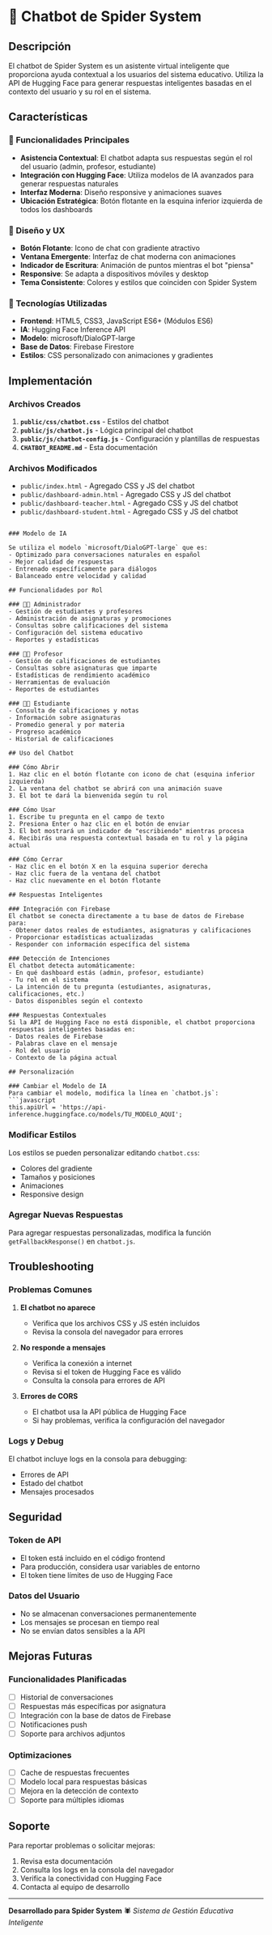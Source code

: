 # 🤖 Chatbot de Spider System

## Descripción

El chatbot de Spider System es un asistente virtual inteligente que proporciona ayuda contextual a los usuarios del sistema educativo. Utiliza la API de Hugging Face para generar respuestas inteligentes basadas en el contexto del usuario y su rol en el sistema.

## Características

### 🎯 Funcionalidades Principales

- **Asistencia Contextual**: El chatbot adapta sus respuestas según el rol del usuario (admin, profesor, estudiante)
- **Integración con Hugging Face**: Utiliza modelos de IA avanzados para generar respuestas naturales
- **Interfaz Moderna**: Diseño responsive y animaciones suaves
- **Ubicación Estratégica**: Botón flotante en la esquina inferior izquierda de todos los dashboards

### 🎨 Diseño y UX

- **Botón Flotante**: Icono de chat con gradiente atractivo
- **Ventana Emergente**: Interfaz de chat moderna con animaciones
- **Indicador de Escritura**: Animación de puntos mientras el bot "piensa"
- **Responsive**: Se adapta a dispositivos móviles y desktop
- **Tema Consistente**: Colores y estilos que coinciden con Spider System

### 🔧 Tecnologías Utilizadas

- **Frontend**: HTML5, CSS3, JavaScript ES6+ (Módulos ES6)
- **IA**: Hugging Face Inference API
- **Modelo**: microsoft/DialoGPT-large
- **Base de Datos**: Firebase Firestore
- **Estilos**: CSS personalizado con animaciones y gradientes

## Implementación

### Archivos Creados

1. **`public/css/chatbot.css`** - Estilos del chatbot
2. **`public/js/chatbot.js`** - Lógica principal del chatbot
3. **`public/js/chatbot-config.js`** - Configuración y plantillas de respuestas
4. **`CHATBOT_README.md`** - Esta documentación

### Archivos Modificados

- `public/index.html` - Agregado CSS y JS del chatbot
- `public/dashboard-admin.html` - Agregado CSS y JS del chatbot
- `public/dashboard-teacher.html` - Agregado CSS y JS del chatbot
- `public/dashboard-student.html` - Agregado CSS y JS del chatbot

```

### Modelo de IA

Se utiliza el modelo `microsoft/DialoGPT-large` que es:
- Optimizado para conversaciones naturales en español
- Mejor calidad de respuestas
- Entrenado específicamente para diálogos
- Balanceado entre velocidad y calidad

## Funcionalidades por Rol

### 👨‍💼 Administrador
- Gestión de estudiantes y profesores
- Administración de asignaturas y promociones
- Consultas sobre calificaciones del sistema
- Configuración del sistema educativo
- Reportes y estadísticas

### 👨‍🏫 Profesor
- Gestión de calificaciones de estudiantes
- Consultas sobre asignaturas que imparte
- Estadísticas de rendimiento académico
- Herramientas de evaluación
- Reportes de estudiantes

### 👨‍🎓 Estudiante
- Consulta de calificaciones y notas
- Información sobre asignaturas
- Promedio general y por materia
- Progreso académico
- Historial de calificaciones

## Uso del Chatbot

### Cómo Abrir
1. Haz clic en el botón flotante con icono de chat (esquina inferior izquierda)
2. La ventana del chatbot se abrirá con una animación suave
3. El bot te dará la bienvenida según tu rol

### Cómo Usar
1. Escribe tu pregunta en el campo de texto
2. Presiona Enter o haz clic en el botón de enviar
3. El bot mostrará un indicador de "escribiendo" mientras procesa
4. Recibirás una respuesta contextual basada en tu rol y la página actual

### Cómo Cerrar
- Haz clic en el botón X en la esquina superior derecha
- Haz clic fuera de la ventana del chatbot
- Haz clic nuevamente en el botón flotante

## Respuestas Inteligentes

### Integración con Firebase
El chatbot se conecta directamente a tu base de datos de Firebase para:
- Obtener datos reales de estudiantes, asignaturas y calificaciones
- Proporcionar estadísticas actualizadas
- Responder con información específica del sistema

### Detección de Intenciones
El chatbot detecta automáticamente:
- En qué dashboard estás (admin, profesor, estudiante)
- Tu rol en el sistema
- La intención de tu pregunta (estudiantes, asignaturas, calificaciones, etc.)
- Datos disponibles según el contexto

### Respuestas Contextuales
Si la API de Hugging Face no está disponible, el chatbot proporciona respuestas inteligentes basadas en:
- Datos reales de Firebase
- Palabras clave en el mensaje
- Rol del usuario
- Contexto de la página actual

## Personalización

### Cambiar el Modelo de IA
Para cambiar el modelo, modifica la línea en `chatbot.js`:
```javascript
this.apiUrl = 'https://api-inference.huggingface.co/models/TU_MODELO_AQUI';
```

### Modificar Estilos
Los estilos se pueden personalizar editando `chatbot.css`:
- Colores del gradiente
- Tamaños y posiciones
- Animaciones
- Responsive design

### Agregar Nuevas Respuestas
Para agregar respuestas personalizadas, modifica la función `getFallbackResponse()` en `chatbot.js`.

## Troubleshooting

### Problemas Comunes

1. **El chatbot no aparece**
   - Verifica que los archivos CSS y JS estén incluidos
   - Revisa la consola del navegador para errores

2. **No responde a mensajes**
   - Verifica la conexión a internet
   - Revisa si el token de Hugging Face es válido
   - Consulta la consola para errores de API

3. **Errores de CORS**
   - El chatbot usa la API pública de Hugging Face
   - Si hay problemas, verifica la configuración del navegador

### Logs y Debug
El chatbot incluye logs en la consola para debugging:
- Errores de API
- Estado del chatbot
- Mensajes procesados

## Seguridad

### Token de API
- El token está incluido en el código frontend
- Para producción, considera usar variables de entorno
- El token tiene límites de uso de Hugging Face

### Datos del Usuario
- No se almacenan conversaciones permanentemente
- Los mensajes se procesan en tiempo real
- No se envían datos sensibles a la API

## Mejoras Futuras

### Funcionalidades Planificadas
- [ ] Historial de conversaciones
- [ ] Respuestas más específicas por asignatura
- [ ] Integración con la base de datos de Firebase
- [ ] Notificaciones push
- [ ] Soporte para archivos adjuntos

### Optimizaciones
- [ ] Cache de respuestas frecuentes
- [ ] Modelo local para respuestas básicas
- [ ] Mejora en la detección de contexto
- [ ] Soporte para múltiples idiomas

## Soporte

Para reportar problemas o solicitar mejoras:
1. Revisa esta documentación
2. Consulta los logs en la consola del navegador
3. Verifica la conectividad con Hugging Face
4. Contacta al equipo de desarrollo

---

**Desarrollado para Spider System** 🕷️
*Sistema de Gestión Educativa Inteligente*
